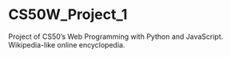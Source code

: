 # CS50W_Project_1
Project of CS50’s Web Programming with Python and JavaScript. Wikipedia-like online encyclopedia.
